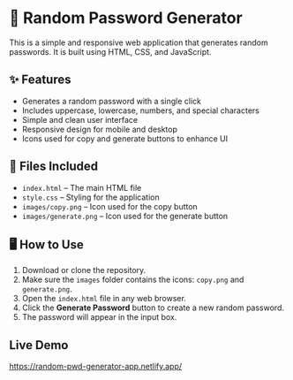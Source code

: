 # 🔐 Random Password Generator
This is a simple and responsive web application that generates random passwords. It is built using HTML, CSS, and JavaScript.

## ✨ Features
- Generates a random password with a single click
- Includes uppercase, lowercase, numbers, and special characters
- Simple and clean user interface
- Responsive design for mobile and desktop
- Icons used for copy and generate buttons to enhance UI

## 🧾 Files Included
- `index.html` – The main HTML file
- `style.css` – Styling for the application
- `images/copy.png` – Icon used for the copy button
- `images/generate.png` – Icon used for the generate button

## 🖥️ How to Use
1. Download or clone the repository.
2. Make sure the `images` folder contains the icons: `copy.png` and `generate.png`.
3. Open the `index.html` file in any web browser.
4. Click the **Generate Password** button to create a new random password.
5. The password will appear in the input box.

## Live Demo
https://random-pwd-generator-app.netlify.app/
